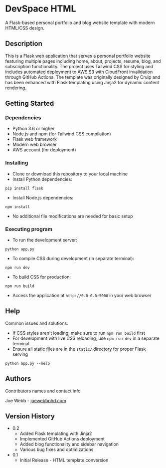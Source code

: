 
# DevSpace HTML

A Flask-based personal portfolio and blog website template with modern HTML/CSS design.

## Description

This is a Flask web application that serves a personal portfolio website featuring multiple pages including home, about, projects, resume, blog, and subscription functionality. The project uses Tailwind CSS for styling and includes automated deployment to AWS S3 with CloudFront invalidation through GitHub Actions. The template was originally designed by Cruip and has been enhanced with Flask templating using Jinja2 for dynamic content rendering.

## Getting Started

### Dependencies

* Python 3.6 or higher
* Node.js and npm (for Tailwind CSS compilation)
* Flask web framework
* Modern web browser
* AWS account (for deployment)

### Installing

* Clone or download this repository to your local machine
* Install Python dependencies:
```
pip install flask
```
* Install Node.js dependencies:
```
npm install
```
* No additional file modifications are needed for basic setup

### Executing program

* To run the development server:
```
python app.py
```
* To compile CSS during development (in separate terminal):
```
npm run dev
```
* To build CSS for production:
```
npm run build
```
* Access the application at `http://0.0.0.0:5000` in your web browser

## Help

Common issues and solutions:

* If CSS styles aren't loading, make sure to run `npm run build` first
* For development with live CSS reloading, use `npm run dev` in a separate terminal
* Ensure all static files are in the `static/` directory for proper Flask serving

```
python app.py --help
```

## Authors

Contributors names and contact info

Joe Webb - [joewebbphd.com](https://joewebbphd.com)

## Version History

* 0.2
    * Added Flask templating with Jinja2
    * Implemented GitHub Actions deployment
    * Added blog functionality and sidebar navigation
    * Various bug fixes and optimizations
* 0.1
    * Initial Release - HTML template conversion
